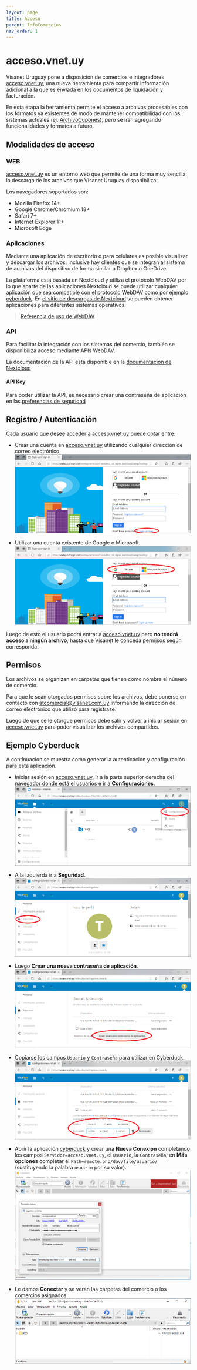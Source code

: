 ```yaml
---
layout: page
title: Acceso
parent: InfoComercios
nav_order: 1
---
```


# acceso.vnet.uy

Visanet Uruguay pone a disposición de comercios e integradores [acceso.vnet.uy](https://acceso.vnet.uy), una nueva herramienta para compartir información adicional a la que es enviada en los documentos de liquidación y facturación.

En esta etapa la herramienta permite el acceso a archivos procesables con los formatos ya existentes de modo de mantener compatibilidad con los sistemas actuales (ej. [ArchivoCupones](https://docs.vnet.uy/docs/infocomercios/formatos/archivocupones)), pero se irán agregando funcionalidades y formatos a futuro.

## Modalidades de acceso

### WEB
[acceso.vnet.uy](https://acceso.vnet.uy) es un entorno web que permite de una forma muy sencilla la descarga de los archivos que Visanet Uruguay disponibiliza.

Los navegadores soportados son:

* Mozilla Firefox 14+
* Google Chrome/Chromium 18+
* Safari 7+
* Internet Explorer 11+
* Microsoft Edge


### Aplicaciones
Mediante una aplicación de escritorio o para celulares es posible visualizar y descargar los archivos; inclusive hay clientes que se integran al sistema de archivos del dispositivo de forma similar a Dropbox o OneDrive.

La plataforma esta basada en Nextcloud y utiliza el protocolo WebDAV por lo que aparte de las aplicaciones Nextcloud se puede utilizar cualquier aplicación que sea compatible con el protocolo WebDAV como por ejemplo [cyberduck](https://cyberduck.io/webdav/).  En [el sitio de descargas de Nextcloud](https://nextcloud.com/install/#install-clients) se pueden obtener aplicaciones para diferentes sistemas operativos.

> [Referencia de uso de WebDAV](https://docs.nextcloud.com/server/stable/user_manual/files/access_webdav.html)

### API
Para facilitar la integración con los sistemas del comercio, también se disponibiliza acceso mediante APIs WebDAV.

La documentación de la API está disponible en la [documentacion de Nextcloud](https://docs.nextcloud.com/server/stable/developer_manual/client_apis/WebDAV/index.html)

#### API Key
Para poder utilizar la API, es necesario crear una contraseña de aplicación en las [preferencias de seguridad](https://acceso.vnet.uy/index.php/settings/user/security)


## Registro / Autenticación
Cada usuario que desee acceder a [acceso.vnet.uy](https://acceso.vnet.uy) puede optar entre:
* Crear una cuenta en [acceso.vnet.uy](https://acceso.vnet.uy) utilizando cualquier dirección de correo electrónico.
![Fig. 1](/assets/img/Fig1.png)

* Utilizar una cuenta existente de Google o Microsoft.
![Fig. 2](/assets/img/Fig2.png)

Luego de esto el usuario podrá entrar a [acceso.vnet.uy](https://acceso.vnet.uy) pero **no tendrá acceso a ningún archivo**, hasta que Visanet le conceda permisos según corresponda.


## Permisos
Los archivos se organizan en carpetas que tienen como nombre el número de comercio.

Para que le sean otorgados permisos sobre los archivos, debe ponerse en contacto con [atcomercial@visanet.com.uy](mailto:atcomercial@visanet.com.uy) informando la dirección de correo electrónico que utilizó para registrase.

Luego de que se le otorgue permisos debe salir y volver a iniciar sesión en [acceso.vnet.uy](https://acceso.vnet.uy) para poder visualizar los archivos compartidos.

## Ejemplo Cyberduck
A continuacion se muestra como generar la autenticacion y configuración para esta aplicación.

* Iniciar sesión en [acceso.vnet.uy](https://acceso.vnet.uy), ir a la parte superior derecha del navegador donde está el usuarios e ir a **Configuraciones**.
![Fig. 3](/assets/img/Fig3.png)

* A la izquierda ir a **Seguridad**.
![Fig. 4](/assets/img/Fig4.png)

* Luego **Crear una nueva contraseña de aplicación**.
![Fig. 5](/assets/img/Fig5.png)

* Copiarse los campos `Usuario` y `Contraseña` para utilizar en Cyberduck.
![Fig. 6](/assets/img/Fig6.png)

* Abrir la aplicación [cyberduck](https://cyberduck.io/webdav/) y crear una **Nueva Conexión** completando los campos `Servidor=acceso.vnet.uy`, el `Usuario`, la `Contraseña`; en **Más opciones** completar el `Path=remote.php/dav/file/usuario/` (sustituyendo la palabra `usuario` por su valor).
![Fig. 7](/assets/img/Fig7.png)

* Le damos **Conectar** y se veran las carpetas del comercio o los comercios asignados.
![Fig. 8](/assets/img/Fig8.png)
